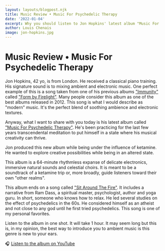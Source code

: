```yaml
---
layout: layouts/blogpost.njk
title: Music Review • Music For Psychedelic Therapy
date: '2022-01-04'
excerpt: Why you should listen to Jon Hopkins' latest album "Music For Psychedelic Therapy" 
author: Louis Chenais
image: jon-hopkins.jpg
---
```

# Music Review • Music For Psychedelic Therapy

Jon Hopkins, 42 yo, is from London. He received a classical piano training. His signature sound is to mixing ambient and electronic music. One perfect example of this is a song taken from one of his previous albums ["Immunity"](https://www.discogs.com/master/562454-Jon-Hopkins-Immunity) called ["Form by Firelight"](https://www.youtube.com/watch?v=9Ae4BxKC7cQ). Many people consider this album as one of the best albums released in 2012. This song is what I would describe as "modern" music. It's the perfect blend of soothing ambience and electronic textures.

Anyway, what I want to share with you today is his latest album called ["Music For Psychedelic Therapy"](https://jonhopkins.bandcamp.com/album/music-for-psychedelic-therapy). He's been practicing for the last few years transcendental meditation to put himself in a state where his musical creativity can thrive.

Jon produced this new album while being under the influence of ketamine. He wanted to explore creative possibilities while being in an altered state.

This album is a 64-minute rhythmless expanse of delicate electronics, immersive natural sounds and celestial choirs. It is meant to be a soundtrack of a ketamine trip or, more broadly, guide listeners toward their own "other realms".

This album ends on a song called ["Sit Around The Fire"](https://www.youtube.com/watch?v=3G4kCi_ldr8). It includes a narrative from Ram Dass, a spiritual master, psychologist, author and yoga guru. In short, someone who knows how to relax. He led several studies on the effect of psychedelics in the 60s. He considered himself as an atheist and not close to any god until he first tried psychedelics. This song is one of my personal favorites. 

Listen to the album in one shot. It will take 1 hour. It may seem long but this is, in my opinion, the best way to introduce you to ambient music is this genre is new to your ears. 

🎧 [Listen to the album on YouTube](https://www.youtube.com/playlist?list=OLAK5uy_nygXZjUpwQJ0j2Ojs0FkzuZflDM2lUh1M)